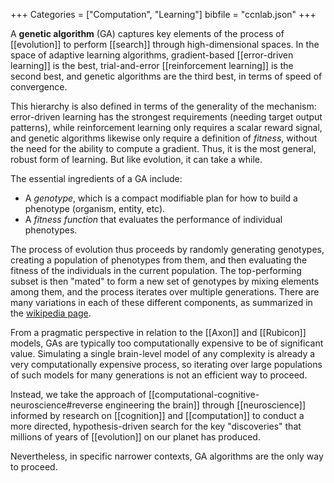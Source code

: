 +++
Categories = ["Computation", "Learning"]
bibfile = "ccnlab.json"
+++

A **genetic algorithm** (GA) captures key elements of the process of [[evolution]] to perform [[search]] through high-dimensional spaces. In the space of adaptive learning algorithms, gradient-based [[error-driven learning]] is the best, trial-and-error [[reinforcement learning]] is the second best, and genetic algorithms are the third best, in terms of speed of convergence.

This hierarchy is also defined in terms of the generality of the mechanism: error-driven learning has the strongest requirements (needing target output patterns), while reinforcement learning only requires a scalar reward signal, and genetic algorithms likewise only require a definition of _fitness_, without the need for the ability to compute a gradient. Thus, it is the most general, robust form of learning. But like evolution, it can take a while.

The essential ingredients of a GA include:

* A _genotype_, which is a compact modifiable plan for how to build a phenotype (organism, entity, etc).
* A _fitness function_ that evaluates the performance of individual phenotypes.

The process of evolution thus proceeds by randomly generating genotypes, creating a population of phenotypes from them, and then evaluating the fitness of the individuals in the current population. The top-performing subset is then "mated" to form a new set of genotypes by mixing elements among them, and the process iterates over multiple generations. There are many variations in each of these different components, as summarized in the [wikipedia page](https://en.wikipedia.org/wiki/Genetic_algorithm).

From a pragmatic perspective in relation to the [[Axon]] and [[Rubicon]] models, GAs are typically too computationally expensive to be of significant value. Simulating a single brain-level model of any complexity is already a very computationally expensive process, so iterating over large populations of such models for many generations is not an efficient way to proceed.

Instead, we take the approach of [[computational-cognitive-neuroscience#reverse engineering the brain]] through [[neuroscience]] informed by research on [[cognition]] and [[computation]] to conduct a more directed, hypothesis-driven search for the key "discoveries" that millions of years of [[evolution]] on our planet has produced.

Nevertheless, in specific narrower contexts, GA algorithms are the only way to proceed.

